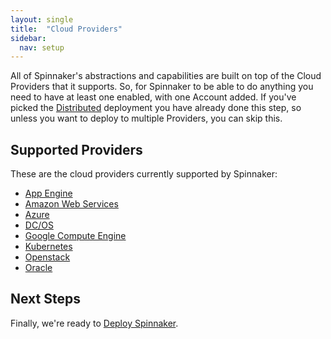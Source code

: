 ```yaml
---
layout: single
title:  "Cloud Providers"
sidebar:
  nav: setup
---
```


All of Spinnaker's abstractions and capabilities are built on top of the Cloud
Providers that it supports. So, for Spinnaker to be able to do anything you
need to have at least one enabled, with one Account added. If you've picked the
[Distributed](/setup/install/environment/#distributed) deployment you have
already done this step, so unless you want to deploy to multiple Providers, you
can skip this.

## Supported Providers

These are the cloud providers currently supported by Spinnaker:

* <a href="/setup/providers/appengine/" target="_blank">App Engine</a>
* <a href="/setup/providers/aws/" target="_blank">Amazon Web Services</a>
* <a href="/setup/providers/azure/" target="_blank">Azure</a>
* <a href="/setup/providers/dcos/" target="_blank">DC/OS</a>
* <a href="/setup/providers/gce/" target="_blank">Google Compute Engine</a>
* <a href="/setup/providers/kubernetes/" target="_blank">Kubernetes</a>
* <a href="/setup/providers/openstack/" target="_blank">Openstack</a>
* <a href="/setup/providers/oracle/" target="_blank">Oracle</a>

## Next Steps

Finally, we're ready to [Deploy Spinnaker](/setup/install/deploy/).
